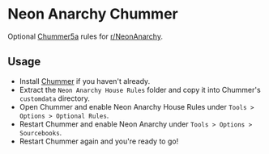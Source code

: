 # Neon Anarchy Chummer
Optional [Chummer5a](https://github.com/chummer5a/chummer5a) rules for [r/NeonAnarchy](https://www.reddit.com/r/NeonAnarchy/).

## Usage
- Install [Chummer](https://github.com/chummer5a/chummer5a) if you haven't already.
- Extract the `Neon Anarchy House Rules` folder and copy it into Chummer's `customdata` directory.
- Open Chummer and enable Neon Anarchy House Rules under `Tools > Options > Optional Rules`.
- Restart Chummer and enable Neon Anarchy under `Tools > Options > Sourcebooks`.
- Restart Chummer again and you're ready to go!
